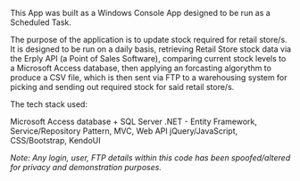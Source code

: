 This App was built as a Windows Console App designed to be run as a Scheduled Task.

The purpose of the application is to update stock required for retail store/s. It is designed to be run on a daily basis, 
retrieving Retail Store stock data via the Erply API (a Point of Sales Software), comparing current stock levels to a Microsoft Access database,
then applying an forcasting algorythm to produce a CSV file, which is then sent via FTP to a warehousing system for picking and
sending out required stock for said retail store/s.

The tech stack used:

Microsoft Access database + SQL Server
.NET - Entity Framework, Service/Repository Pattern, MVC, Web API
jQuery/JavaScript, CSS/Bootstrap, KendoUI


<i>Note: Any login, user, FTP details within this code has been spoofed/altered for privacy and demonstration purposes.</i>
